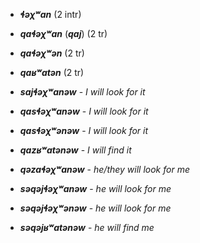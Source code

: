 - **_ɬəχʷan_** (2 intr)
- **_qaɬəχʷan_** (**_qaj_**) (2 tr)
- **_qaɬəχʷən_** (2 tr)
- **_qaʁʷatən_** (2 tr)

- **_sajɬəχʷanəw_** - _I will look for it_
- **_qasɬəχʷanəw_** - _I will look for it_
- **_qasɬəχʷənəw_** - _I will look for it_
- **_qazʁʷatənəw_** - _I will find it_

- **_qəzaɬəχʷanəw_** - _he/they will look for me_
- **_səqəjɬəχʷanəw_** - _he will look for me_
- **_səqəjɬəχʷənəw_** - _he will look for me_
- **_səqəjʁʷatənəw_** - _he will find me_
